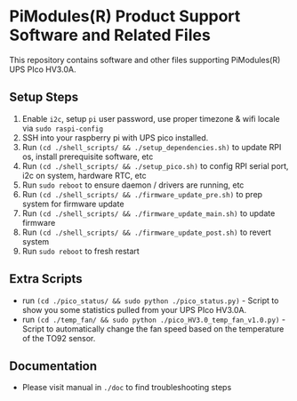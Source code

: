 
# PiModules(R) Product Support Software and Related Files

This repository contains software and other files supporting PiModules(R) UPS PIco HV3.0A.

## Setup Steps
1. Enable `i2c`, setup `pi` user password, use proper timezone & wifi locale via `sudo raspi-config`
2. SSH into your raspberry pi with UPS pico installed.
3. Run `(cd ./shell_scripts/ && ./setup_dependencies.sh)` to update RPI os, install prerequisite software, etc
3. Run `(cd ./shell_scripts/ && ./setup_pico.sh)` to config RPI serial port, i2c on system, hardware RTC, etc
4. Run `sudo reboot` to ensure daemon / drivers are running, etc
5. Run `(cd ./shell_scripts/ && ./firmware_update_pre.sh)` to prep system for firmware update
5. Run `(cd ./shell_scripts/ && ./firmware_update_main.sh)` to update firmware
5. Run `(cd ./shell_scripts/ && ./firmware_update_post.sh)` to revert system
6. Run `sudo reboot` to fresh restart

## Extra Scripts
- run `(cd ./pico_status/ && sudo python ./pico_status.py)` - Script to show you some statistics pulled from your UPS PIco HV3.0A.
- run `(cd ./temp_fan/ && sudo python ./pico_HV3.0_temp_fan_v1.0.py)` - Script to automatically change the fan speed based on the temperature of the TO92 sensor.

## Documentation
- Please visit manual in `./doc` to find troubleshooting steps